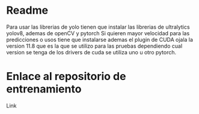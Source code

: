 # Readme

Para usar las librerias de yolo tienen que instalar las librerias de ultralytics yolov8, ademas de openCV y pytorch
Si quieren mayor velocidad para las predicciones o usos tiene que instalarse ademas el plugin de CUDA ojala la version 11.8 que es la que se utilizo para las pruebas
dependiendo cual version se tenga de los drivers de cuda se utiliza uno u otro pytorch.


# Enlace al repositorio de entrenamiento

Link
